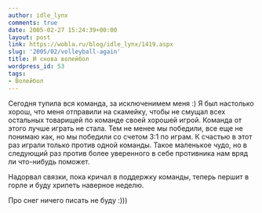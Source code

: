 ```yaml
---
author: idle_lynx
comments: true
date: 2005-02-27 15:24:39+00:00
layout: post
link: https://wobla.ru/blog/idle_lynx/1419.aspx
slug: '2005/02/volleyball-again'
title: И снова волейбол
wordpress_id: 53
tags:
- Волейбол
---
```


Сегодня тупила вся команда, за исключенимем меня :) Я был настолько хорош, что меня отправили на скамейку, чтобы не смущал всех остальных товарищей по команде своей хорошей игрой. Команда от этого лучше играть не стала. Тем не менее мы победили, все еще не понимаю как, но мы победили со счетом 3:1 по играм. К счастью в этот раз играли только против одной команды. Такое маленькое чудо, но в следующий раз против более уверенного в себе противника нам вряд ли что-нибудь поможет.

Надорвал связки, пока кричал в поддержку команды, теперь першит в горле и буду хрипеть наверное неделю.

Про снег ничего писать не буду :)))
